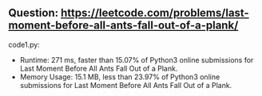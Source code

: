 ## Question: https://leetcode.com/problems/last-moment-before-all-ants-fall-out-of-a-plank/

code1.py:
* Runtime: 271 ms, faster than 15.07% of Python3 online submissions for Last Moment Before All Ants Fall Out of a Plank.
* Memory Usage: 15.1 MB, less than 23.97% of Python3 online submissions for Last Moment Before All Ants Fall Out of a Plank.